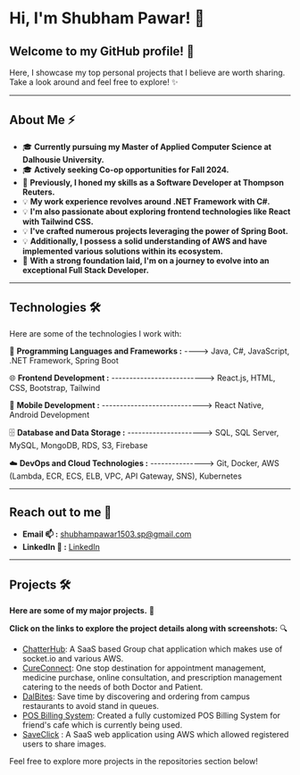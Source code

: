 # Hi, I'm Shubham Pawar! 👋

## Welcome to my GitHub profile! 🚀 
Here, I showcase my top personal projects that I believe are worth sharing. Take a look around and feel free to explore! ✨

---

## About Me ⚡

- 🎓 **Currently pursuing my Master of Applied Computer Science at Dalhousie University.**
- 🎓 **Actively seeking Co-op opportunities for Fall 2024.**
- 💼 **Previously, I honed my skills as a Software Developer at Thompson Reuters.**
- 💡 **My work experience revolves around .NET Framework with C#.**
- 💡 **I'm also passionate about exploring frontend technologies like React with Tailwind CSS.**
- 💡 **I've crafted numerous projects leveraging the power of Spring Boot.**
- 💡 **Additionally, I possess a solid understanding of AWS and have implemented various solutions within its ecosystem.**
- 🌱 **With a strong foundation laid, I'm on a journey to evolve into an exceptional Full Stack Developer.**

---

## Technologies 🛠️
Here are some of the technologies I work with:

🚀 **Programming Languages and Frameworks :** ----> Java, C#, JavaScript, .NET Framework, Spring Boot

🌐 **Frontend Development :** --------------------------> React.js, HTML, CSS, Bootstrap, Tailwind

📱 **Mobile Development :** ----------------------------> React Native, Android Development

🗄️ **Database and Data Storage :** ---------------------> SQL, SQL Server, MySQL, MongoDB, RDS, S3, Firebase

☁️ **DevOps and Cloud Technologies :** ---------------> Git, Docker, AWS (Lambda, ECR, ECS, ELB, VPC, API Gateway, SNS), Kubernetes


---

## Reach out to me 📝
-  **Email 📫 :** shubhampawar1503.sp@gmail.com
-  **LinkedIn 💼 :** [LinkedIn](https://www.linkedin.com/in/shubham-pawar-2556001b5/)

---

## Projects 🛠️

 **Here are some of my major projects.** 🚀 
 
 **Click on the links to explore the project details along with screenshots:** 🔍

- [ChatterHub](https://github.com/shubham-1503/ChatterHub): A SaaS based Group chat application which makes use of socket.io and various AWS.
- [CureConnect](https://github.com/shubham-1503/CureConnect): One stop destination for appointment management, medicine purchase, online consultation, and prescription management catering to the needs of both Doctor and Patient.
- [DalBites](https://github.com/shubham-1503/Dalbites/tree/main): Save time by discovering and ordering from campus restaurants to avoid stand in queues.
- [POS Billing System](https://github.com/shubham-1503/Backyard-Snooker-Cafe): Created a fully customized POS Billing System for friend's cafe which is currently being used.
- [SaveClick](https://github.com/shubham-1503/SaveClick) : A SaaS web application using AWS which allowed registered users to share images.

Feel free to explore more projects in the repositories section below! 
